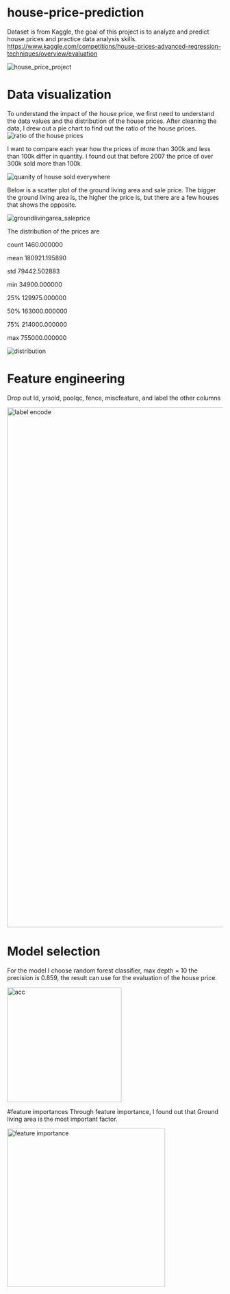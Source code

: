 # house-price-prediction
Dataset is from Kaggle, the goal of this project is to analyze and predict house prices and practice data analysis skills.
https://www.kaggle.com/competitions/house-prices-advanced-regression-techniques/overview/evaluation

![house_price_project](https://github.com/chency0315/house-price-prediction/assets/100465252/f7a4f895-dbf9-478d-ba7c-6df6eab8be76)

# Data visualization
To understand the impact of the house price, we first need to understand the data values and the distribution of the house prices.
After cleaning the data, I drew out a pie chart to find out the ratio of the house prices.
![ratio of the house prices](https://github.com/chency0315/house-price-prediction/assets/100465252/792079ad-d865-4c83-bb10-f0da649ea1c7)

I want to compare each year how the prices of more than 300k and less than 100k differ in quantity.
I found out that before 2007 the price of over 300k sold more than 100k. 

![quanity of house sold everywhere](https://github.com/chency0315/house-price-prediction/assets/100465252/3ed11c42-5788-4ca3-8370-4d8edaedd67a)

Below is a scatter plot of the ground living area and sale price.
The bigger the ground living area is, the higher the price is, but there are a few houses that shows the opposite.

![groundlivingarea_saleprice](https://github.com/chency0315/house-price-prediction/assets/100465252/693de6f4-9e9e-4dfc-aaf4-c49bbd72d249)

The distribution of the prices are 

count      1460.000000

mean     180921.195890

std       79442.502883

min       34900.000000

25%      129975.000000

50%      163000.000000

75%      214000.000000

max      755000.000000

![distribution](https://github.com/chency0315/house-price-prediction/assets/100465252/881a668e-ddbd-453a-90ea-38c0c4d6921a)

# Feature engineering 
Drop out Id, yrsold, poolqc, fence, miscfeature, and label the other columns

<img width="1211" alt="label encode" src="https://github.com/chency0315/house-price-prediction/assets/100465252/b7d48bd5-cc96-4e61-9a3b-ce480cceaf8f">

# Model selection 

For the model I choose random forest classifier, max depth = 10 
the precision is 0.859, the result can use for the evaluation of the house price.

<img width="267" alt="acc" src="https://github.com/chency0315/house-price-prediction/assets/100465252/4ce4314d-f96b-4b94-8339-43ad0f2b7417">

#feature importances
Through feature importance, I found out that Ground living area is the most important factor.

<img width="369" alt="feature importance" src="https://github.com/chency0315/house-price-prediction/assets/100465252/5dea2db6-b70e-4bf4-a215-f5218af6a24c">

